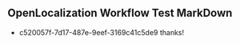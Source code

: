 ## OpenLocalization Workflow Test MarkDown
* c520057f-7d17-487e-9eef-3169c41c5de9 thanks!

<!--HONumber=Aug16_HO4-->


